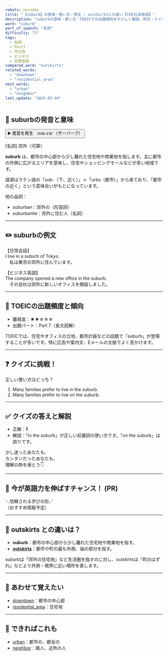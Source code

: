 ```yaml
---
robots: noindex
title: "【suburb】の意味・使い方・例文 ― outskirtsとの違い【TOEIC英単語】"
description: "suburbの意味・使い方・TOEICでの出題傾向をやさしく解説。例文・クイズ付きでoutskirtsとの違いもわかりやすく学べます。"
word: "suburb"
part_of_speech: "名詞"
difficulty: "2"
tags:
  - 名詞
  - Part7
  - 中立的
  - ビジネス
  - 日常会話
compared_word: "outskirts"
related_words:
  - "downtown"
  - "residential_area"
next_words:
  - "urban"
  - "neighbor"
last_update: "2025-05-04"
---
```


## 🔰 suburbの発音と意味

<button class="play-audio" onclick="playTTS('suburb')">
  <span class="play-audio-main">
    ▶️ 発音を再生　/sʌb.ɜːb/
  </span>
  <span class="play-audio-sub">
    （サーバーブ）
  </span>
</button>

[名詞] 郊外（可算）

**suburb** は、都市の中心部から少し離れた住宅地や商業地を指します。主に都市の外側に広がるエリアを意味し、住宅やショッピングモールなどが多い地域です。

語源はラテン語の「sub-（下、近く）」＋「urbs（都市）」から来ており、「都市の近く」という意味合いがもとになっています。

他の品詞：  
- suburban：郊外の（形容詞）
- suburbanite：郊外に住む人（名詞）

---

## ✏️ suburbの例文

【日常会話】  
I live in a suburb of Tokyo.  
　私は東京の郊外に住んでいます。

【ビジネス英語】  
The company opened a new office in the suburb.  
　その会社は郊外に新しいオフィスを開設しました。

---

## 🎯 TOEICの出題頻度と傾向

- 難易度：★★☆☆☆
- 出題パート：Part 7（長文読解）

TOEICでは、住宅やオフィスの立地、都市計画などの話題で「suburb」が登場することが多いです。特に広告や案内文、Eメールの文脈でよく見かけます。

---

## ❓ クイズに挑戦！

正しい使い方はどっち？

1. Many families prefer to live in the suburb.  
2. Many families prefer to live on the suburb.

---

## ✅ クイズの答えと解説

- 正解：**1**
- 解説：「in the suburb」が正しい前置詞の使い方です。「on the suburb」は誤りです。

少し迷ったあなたも、  
カンタンだったあなたも、  
理解の熱を保とう👇️

---

## 🚀 今が英語力を伸ばすチャンス！ (PR)

<div class="info-center">
＼信頼される学びの形／<br>  
（おすすめ情報予定）
</div>

---

## 🤔  outskirts との違いは？

- **suburb**：都市の中心部から少し離れた住宅地や商業地を指す。
- **[outskirts](/word/outskirts)**：都市や町の最も外側、端の部分を指す。

suburbは「郊外の住宅地」など生活圏を指すのに対し、outskirtsは「町のはずれ」などより外側・境界に近い場所を表します。

---

## 🧩 あわせて覚えたい

- [downtown](/word/downtown)：都市の中心部
- [residential_area](/word/residential_area)：住宅地

---

## 📖 できればこれも

- [urban](/word/urban)：都市の、都会の
- [neighbor](/word/neighbor)：隣人、近所の人

<!-- cvid: aid46_bid44 -->
